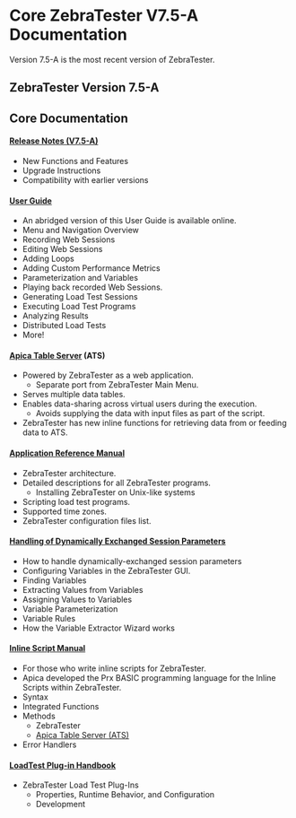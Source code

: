 # Core ZebraTester V7.5-A Documentation

Version 7.5-A is the most recent version of ZebraTester.

## ZebraTester Version 7.5-A <a href="#corezebratesterv7.5-adocumentation-zebratesterversion7.5-a" id="corezebratesterv7.5-adocumentation-zebratesterversion7.5-a"></a>

## Core Documentation <a href="#corezebratesterv7.5-adocumentation-coredocumentation" id="corezebratesterv7.5-adocumentation-coredocumentation"></a>

#### &#x20;[**Release Notes (V7.5-A)**](https://apica-packages.s3.eu-central-1.amazonaws.com/current/zebratester/docs/75A/ZebraTesterReleaseNotes_V75A.pdf) <a href="#corezebratesterv7.5-adocumentation-releasenotes-v7.5-a" id="corezebratesterv7.5-adocumentation-releasenotes-v7.5-a"></a>

* New Functions and Features
* Upgrade Instructions
* Compatibility with earlier versions

#### &#x20;[**User Guide**](https://apica-packages.s3.eu-central-1.amazonaws.com/current/zebratester/docs/70B/ZebraTesterUsersGuideEn_V70B.pdf) <a href="#corezebratesterv7.5-adocumentation-userguide" id="corezebratesterv7.5-adocumentation-userguide"></a>

* An abridged version of this User Guide is available online.
* Menu and Navigation Overview
* Recording Web Sessions
* Editing Web Sessions
* Adding Loops
* Adding Custom Performance Metrics
* Parameterization and Variables
* Playing back recorded Web Sessions.
* Generating Load Test Sessions
* Executing Load Test Programs
* Analyzing Results
* Distributed Load Tests
* More!

#### &#x20;[**Apica Table Server**](https://apica-packages.s3.eu-central-1.amazonaws.com/current/zebratester/docs/ApicaTableServer_v1.3.pdf) **(ATS)** <a href="#corezebratesterv7.5-adocumentation-apicatableserver-ats" id="corezebratesterv7.5-adocumentation-apicatableserver-ats"></a>

* Powered by ZebraTester as a web application.
  * Separate port from ZebraTester Main Menu.
* Serves multiple data tables.
* Enables data-sharing across virtual users during the execution.
  * Avoids supplying the data with input files as part of the script.
* ZebraTester has new inline functions for retrieving data from or feeding data to ATS.

#### &#x20;[**Application Reference Manual**](https://apica-packages.s3.eu-central-1.amazonaws.com/current/zebratester/docs/75A/ZebraTesterApplicationReferenceManual_V75A.pdf) <a href="#corezebratesterv7.5-adocumentation-applicationreferencemanual" id="corezebratesterv7.5-adocumentation-applicationreferencemanual"></a>

* ZebraTester architecture.
* Detailed descriptions for all ZebraTester programs.
  * Installing ZebraTester on Unix-like systems
* Scripting load test programs.
* Supported time zones.
* ZebraTester configuration files list.

#### &#x20;[**Handling of Dynamically Exchanged Session Parameters**](https://apica-packages.s3.eu-central-1.amazonaws.com/current/zebratester/docs/HandlingDynamicSessionParameterEN.pdf) <a href="#corezebratesterv7.5-adocumentation-handlingofdynamicallyexchangedsessionparameters" id="corezebratesterv7.5-adocumentation-handlingofdynamicallyexchangedsessionparameters"></a>

* How to handle dynamically-exchanged session parameters
* Configuring Variables in the ZebraTester GUI.
* Finding Variables
* Extracting Values from Variables
* Assigning Values to Variables
* Variable Parameterization
* Variable Rules
* How the Variable Extractor Wizard works

#### &#x20;[**Inline Script Manual**](https://apica-packages.s3.eu-central-1.amazonaws.com/current/zebratester/docs/ZTBasicLanguageReferenceManualEn.pdf) <a href="#corezebratesterv7.5-adocumentation-inlinescriptmanual" id="corezebratesterv7.5-adocumentation-inlinescriptmanual"></a>

* For those who write inline scripts for ZebraTester.
* Apica developed the Prx BASIC programming language for the Inline Scripts within ZebraTester.
* Syntax
* Integrated Functions
* Methods
  * ZebraTester
  * [Apica Table Server (ATS)](https://apica-kb.atlassian.net/wiki/spaces/DAZT/pages/953876489/New+The+Apica+Table+Server)
* Error Handlers

#### &#x20;[**LoadTest Plug-in Handbook**](https://apica-packages.s3.eu-central-1.amazonaws.com/current/zebratester/docs/LoadtestPluginDeveloperHandbook.pdf) <a href="#corezebratesterv7.5-adocumentation-loadtestplug-inhandbook" id="corezebratesterv7.5-adocumentation-loadtestplug-inhandbook"></a>

* ZebraTester Load Test Plug-Ins
  * Properties, Runtime Behavior, and Configuration
  * Development
